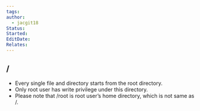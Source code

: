 ```yaml
---
tags: 
author:
  - jacgit18
Status: 
Started: 
EditDate: 
Relates:
---
```

## /


- Every single file and directory starts from the root directory.
- Only root user has write privilege under this directory.
- Please note that /root is root user’s home directory, which is not same as /.